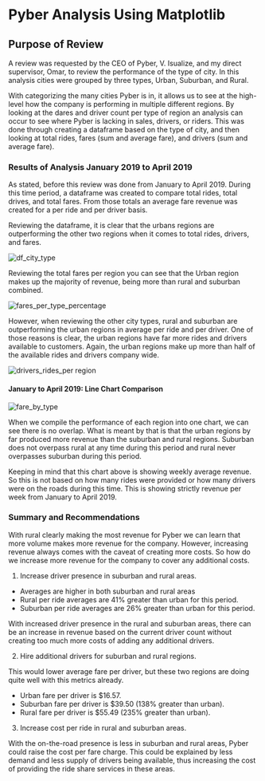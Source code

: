 # Pyber Analysis Using Matplotlib

## Purpose of Review

A review was requested by the CEO of Pyber, V. Isualize, and my direct supervisor, Omar, to review the performance of the type of city. In this analysis cities were grouped by three types, Urban, Suburban, and Rural. 

With categorizing the many cities Pyber is in, it allows us to see at the high-level how the company is performing in multiple different regions. By looking at the dares and driver count per type of region an analysis can occur to see where Pyber is lacking in sales, drivers, or riders. This was done through creating a dataframe based on the type of city, and then looking at total rides, fares (sum and average fare), and drivers (sum and average fare).

### Results of Analysis January 2019 to April 2019

As stated, before this review was done from January to April 2019. During this time period, a dataframe was created to compare total rides, total drives, and total fares. From those totals an average fare revenue was created for a per ride and per driver basis. 

Reviewing the dataframe, it is clear that the urbans regions are outperforming the other two regions when it comes to total rides, drivers, and fares. 

![df_city_type](https://user-images.githubusercontent.com/100856534/165009770-0a232707-8331-4a64-860a-25ba3470dd6b.png)

Reviewing the total fares per region you can see that the Urban region makes up the majority of revenue, being more than rural and suburban combined. 

 ![fares_per_type_percentage](https://user-images.githubusercontent.com/100856534/165009801-72a7e28d-f347-4198-b9bc-08392fa6e73b.png)

However, when reviewing the other city types, rural and suburban are outperforming the urban regions in average per ride and per driver. One of those reasons is clear, the urban regions have far more rides and drivers available to customers. Again, the urban regions make up more than half of the available rides and drivers company wide. 

![drivers_rides_per region](https://user-images.githubusercontent.com/100856534/165009820-c5a5aa52-66ea-4536-ad2f-0216e36d588f.png)

#### January to April 2019: Line Chart Comparison 

![fare_by_type](https://user-images.githubusercontent.com/100856534/165009840-6c25d1f5-a446-465f-846c-23c9f8667e70.png)

When we compile the performance of each region into one chart, we can see there is no overlap. What is meant by that is that the urban regions by far produced more revenue than the suburban and rural regions. Suburban does not overpass rural at any time during this period and rural never overpasses suburban during this period. 

Keeping in mind that this chart above is showing weekly average revenue. So this is not based on how many rides were provided or how many drivers were on the roads during this time. This is showing strictly revenue per week from January to April 2019.

### Summary and Recommendations

With rural clearly making the most revenue for Pyber we can learn that more volume makes more revenue for the company. However, increasing revenue always comes with the caveat of creating more costs. So how do we increase more revenue for the company to cover any additional costs. 

1) Increase driver presence in suburban and rural areas. 

- Averages are higher in both suburban and rural areas
- Rural per ride averages are 41% greater than urban for this period. 
- Suburban per ride averages are 26% greater than urban for this period.

With increased driver presence in the rural and suburban areas, there can be an increase in revenue based on the current driver count without creating too much more costs of adding any additional drivers. 

2) Hire additional drivers for suburban and rural regions.

This would lower average fare per driver, but these two regions are doing quite well with this metrics already.

- Urban fare per driver is $16.57.
- Suburban fare per driver is $39.50 (138% greater than urban).
- Rural fare per driver is $55.49 (235% greater than urban).

3) Increase cost per ride in rural and suburban areas. 

With the on-the-road presence is less in suburban and rural areas, Pyber could raise the cost per fare charge. This could be explained by less demand and less supply of drivers being available, thus increasing the cost of providing the ride share services in these areas. 
